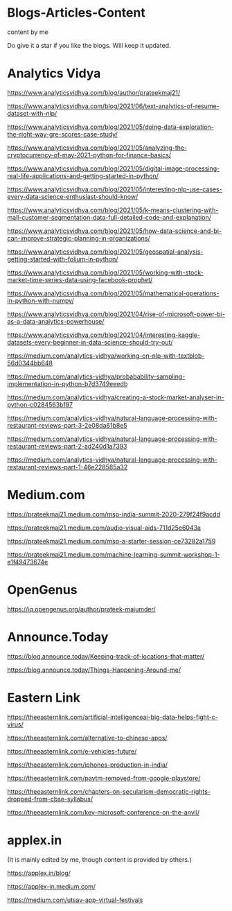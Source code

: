 # Blogs-Articles-Content
content by me

Do give it a star if you like the blogs. 
Will keep it updated.

# Analytics Vidya
https://www.analyticsvidhya.com/blog/author/prateekmaj21/

https://www.analyticsvidhya.com/blog/2021/06/text-analytics-of-resume-dataset-with-nlp/

https://www.analyticsvidhya.com/blog/2021/05/doing-data-exploration-the-right-way-gre-scores-case-study/

https://www.analyticsvidhya.com/blog/2021/05/analyzing-the-cryptocurrency-of-may-2021-python-for-finance-basics/

https://www.analyticsvidhya.com/blog/2021/05/digital-image-processing-real-life-applications-and-getting-started-in-python/

https://www.analyticsvidhya.com/blog/2021/05/interesting-nlp-use-cases-every-data-science-enthusiast-should-know/

https://www.analyticsvidhya.com/blog/2021/05/k-means-clustering-with-mall-customer-segmentation-data-full-detailed-code-and-explanation/

https://www.analyticsvidhya.com/blog/2021/05/how-data-science-and-bi-can-improve-strategic-planning-in-organizations/

https://www.analyticsvidhya.com/blog/2021/05/geospatial-analysis-getting-started-with-folium-in-python/

https://www.analyticsvidhya.com/blog/2021/05/working-with-stock-market-time-series-data-using-facebook-prophet/

https://www.analyticsvidhya.com/blog/2021/05/mathematical-operations-in-python-with-numpy/

https://www.analyticsvidhya.com/blog/2021/04/rise-of-microsoft-power-bi-as-a-data-analytics-powerhouse/

https://www.analyticsvidhya.com/blog/2021/04/interesting-kaggle-datasets-every-beginner-in-data-science-should-try-out/

https://medium.com/analytics-vidhya/working-on-nlp-with-textblob-56d0344bb648

https://medium.com/analytics-vidhya/probabability-sampling-implementation-in-python-b7d3749eeedb

https://medium.com/analytics-vidhya/creating-a-stock-market-analyser-in-python-c0284563b197

https://medium.com/analytics-vidhya/natural-language-processing-with-restaurant-reviews-part-3-2e08da61b8e5

https://medium.com/analytics-vidhya/natural-language-processing-with-restaurant-reviews-part-2-ad240d1a7393

https://medium.com/analytics-vidhya/natural-language-processing-with-restaurant-reviews-part-1-46e228585a32

# Medium.com
https://prateekmaj21.medium.com/msp-india-summit-2020-279f24f9acdd

https://prateekmaj21.medium.com/audio-visual-aids-711d25e6043a

https://prateekmaj21.medium.com/msp-a-starter-session-ce73282a1759

https://prateekmaj21.medium.com/machine-learning-summit-workshop-1-e1f49473674e

# OpenGenus
https://iq.opengenus.org/author/prateek-majumder/

# Announce.Today
https://blog.announce.today/Keeping-track-of-locations-that-matter/

https://blog.announce.today/Things-Happening-Around-me/

# Eastern Link
https://theeasternlink.com/artificial-intelligenceai-big-data-helps-fight-c-virus/

https://theeasternlink.com/alternative-to-chinese-apps/

https://theeasternlink.com/e-vehicles-future/

https://theeasternlink.com/iphones-production-in-india/

https://theeasternlink.com/paytm-removed-from-google-playstore/

https://theeasternlink.com/chapters-on-secularism-democratic-rights-dropped-from-cbse-syllabus/

https://theeasternlink.com/key-microsoft-conference-on-the-anvil/

# applex.in
(It is mainly edited by me, though content is provided by others.)

https://applex.in/blog/

https://applex-in.medium.com/

https://medium.com/utsav-app-virtual-festivals



